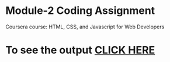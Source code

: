# Module-2 Coding Assignment

Coursera course: HTML, CSS, and Javascript for Web Developers

# To see the output [CLICK HERE](https://github.com/madhesh786/Programming/blob/main/module2-solution/index.html)
